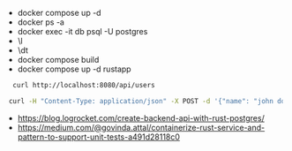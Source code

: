 - docker compose up -d
- docker ps -a
- docker exec -it db psql -U postgres
- \l
- \dt
- docker compose build
- docker compose up -d rustapp

```bash
  curl http://localhost:8080/api/users
```

```bash
 curl -H "Content-Type: application/json" -X POST -d '{"name": "john doe", "email": "john.doe@email.com"}' http://localhost:8080/api/users
```

- https://blog.logrocket.com/create-backend-api-with-rust-postgres/
- https://medium.com/@govinda.attal/containerize-rust-service-and-pattern-to-support-unit-tests-a491d28118c0
